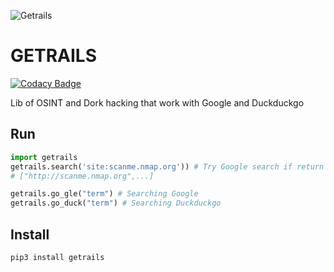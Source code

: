 ![Getrails](img/banner.png)

# GETRAILS

[![Codacy Badge](https://api.codacy.com/project/badge/Grade/403eac2b51ef4546a1170720dfb46f1f)](https://app.codacy.com/manual/Jul10l1r4/getrails?utm_source=github.com&utm_medium=referral&utm_content=Jul10l1r4/getrails&utm_campaign=Badge_Grade_Dashboard)

Lib of OSINT and Dork hacking that work with Google and Duckduckgo

## Run

```python
import getrails
getrails.search('site:scanme.nmap.org')) # Try Google search if return error use Duckduckgo
# ["http://scanme.nmap.org",...]

getrails.go_gle("term") # Searching Google
getrails.go_duck("term") # Searching Duckduckgo
```

## Install

```pypi
pip3 install getrails
```
